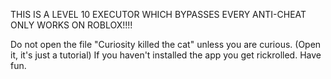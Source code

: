 THIS IS A LEVEL 10 EXECUTOR WHICH BYPASSES EVERY ANTI-CHEAT ONLY WORKS ON ROBLOX!!!!


Do not open the file "Curiosity killed the cat" unless you are curious. (Open it, it's just a tutorial)
If you haven't installed the app you get rickrolled.
Have fun.
